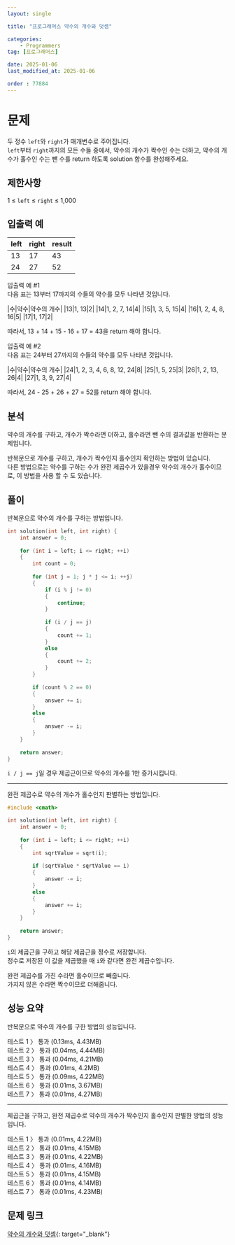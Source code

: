 ```yaml
---
layout: single

title: "프로그래머스 약수의 개수와 덧셈"

categories:
    - Programmers
tag: [프로그래머스]

date: 2025-01-06
last_modified_at: 2025-01-06

order : 77884
---
```


# 문제

두 정수 `left`와 `right`가 매개변수로 주어집니다.  
`left`부터 `right`까지의 모든 수들 중에서, 약수의 개수가 짝수인 수는 더하고, 약수의 개수가 홀수인 수는 뺀 수를 return 하도록 solution 함수를 완성해주세요.

## 제한사항

1 ≤ `left` ≤ `right` ≤ 1,000

## 입출력 예

|left|right|result|
|---|---|---|
|13|17|43|
|24|27|52|

입출력 예 #1  
다음 표는 13부터 17까지의 수들의 약수를 모두 나타낸 것입니다.

|수|약수|약수의 개수|
|13|1, 13|2|
|14|1, 2, 7, 14|4|
|15|1, 3, 5, 15|4|
|16|1, 2, 4, 8, 16|5|
|17|1, 17|2|

따라서, 13 + 14 + 15 - 16 + 17 = 43을 return 해야 합니다.

입출력 예 #2  
다음 표는 24부터 27까지의 수들의 약수를 모두 나타낸 것입니다.

|수|약수|약수의 개수|
|24|1, 2, 3, 4, 6, 8, 12, 24|8|
|25|1, 5, 25|3|
|26|1, 2, 13, 26|4|
|27|1, 3, 9, 27|4|

따라서, 24 - 25 + 26 + 27 = 52를 return 해야 합니다.

## 분석

약수의 개수를 구하고, 개수가 짝수라면 더하고, 홀수라면 뺀 수의 결과값을 반환하는 문제입니다.

반복문으로 개수를 구하고, 개수가 짝수인지 홀수인지 확인하는 방법이 있습니다.  
다른 방법으로는 약수를 구하는 수가 완전 제곱수가 있을경우 약수의 개수가 홀수이므로, 이 방법을 사용 할 수 도 있습니다.

## 풀이

반복문으로 약수의 개수를 구하는 방법입니다.

```cpp
int solution(int left, int right) {
    int answer = 0;
    
    for (int i = left; i <= right; ++i)
    {
        int count = 0;
        
        for (int j = 1; j * j <= i; ++j)
        {
            if (i % j != 0)
            {
                continue;
            }
            
            if (i / j == j)
            {
                count += 1;
            }
            else
            {
                count += 2;
            }
        }
        
        if (count % 2 == 0)
        {
            answer += i;
        }
        else
        {
            answer -= i;
        }
    }
    
    return answer;
}
```

`i / j == j`일 경우 제곱근이므로 약수의 개수를 1만 증가시킵니다.

---

완전 제곱수로 약수의 개수가 홀수인지 판별하는 방법입니다.

```cpp
#include <cmath>

int solution(int left, int right) {
    int answer = 0;
    
    for (int i = left; i <= right; ++i)
    {
        int sqrtValue = sqrt(i);
        
        if (sqrtValue * sqrtValue == i)
        {
            answer -= i;
        }
        else
        {
            answer += i;
        }
    }
    
    return answer;
}
```

`i`의 제곱근을 구하고 해당 제곱근을 정수로 저장합니다.  
정수로 저장된 이 값을 제곱했을 때 `i`와 같다면 완전 제곱수입니다.

완전 제곱수를 가진 수라면 홀수이므로 빼줍니다.  
가지지 않은 수라면 짝수이므로 더해줍니다.

## 성능 요약

반복문으로 약수의 개수를 구한 방법의 성능입니다.

테스트 1 〉	통과 (0.13ms, 4.43MB)  
테스트 2 〉	통과 (0.04ms, 4.44MB)  
테스트 3 〉	통과 (0.04ms, 4.21MB)  
테스트 4 〉	통과 (0.01ms, 4.2MB)  
테스트 5 〉	통과 (0.09ms, 4.22MB)  
테스트 6 〉	통과 (0.01ms, 3.67MB)  
테스트 7 〉	통과 (0.01ms, 4.27MB)

---

제곱근을 구하고, 완전 제곱수로 약수의 개수가 짝수인지 홀수인지 판별한 방법의 성능입니다.

테스트 1 〉	통과 (0.01ms, 4.22MB)  
테스트 2 〉	통과 (0.01ms, 4.15MB)  
테스트 3 〉	통과 (0.01ms, 4.22MB)  
테스트 4 〉	통과 (0.01ms, 4.16MB)  
테스트 5 〉	통과 (0.01ms, 4.15MB)  
테스트 6 〉	통과 (0.01ms, 4.14MB)  
테스트 7 〉	통과 (0.01ms, 4.23MB)

## 문제 링크

[약수의 개수와 덧셈](https://school.programmers.co.kr/learn/courses/30/lessons/77884){: target="_blank"}